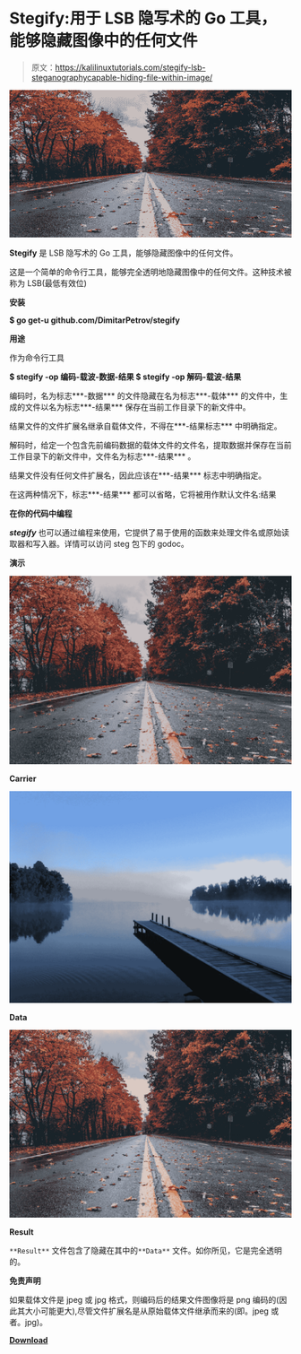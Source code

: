 # Stegify:用于 LSB 隐写术的 Go 工具，能够隐藏图像中的任何文件

> 原文：<https://kalilinuxtutorials.com/stegify-lsb-steganographycapable-hiding-file-within-image/>

[![Stegify : Go Tool For LSB Steganography,Capable Of Hiding Any File Within An Image](img/355121eeda8b88cdcde2c43eabc377c2.png "Stegify : Go Tool For LSB Steganography,Capable Of Hiding Any File Within An Image")](https://1.bp.blogspot.com/-Zv3Sb70o8Lo/XYL8EzsXv6I/AAAAAAAACho/xkd0Vz3_Oy4ar3Lr3qSCnoNOAt5L7Z2cQCLcBGAsYHQ/s1600/Carrier.png)

**Stegify** 是 LSB 隐写术的 Go 工具，能够隐藏图像中的任何文件。

这是一个简单的命令行工具，能够完全透明地隐藏图像中的任何文件。这种技术被称为 LSB(最低有效位)

**安装**

**$ go get-u github.com/DimitarPetrov/stegify**

**用途**

作为命令行工具

**$ stegify -op 编码-载波-数据-结果
$ stegify -op 解码-载波-结果**

编码时，名为标志***-数据*** 的文件隐藏在名为标志***-载体*** 的文件中，生成的文件以名为标志***-结果*** 保存在当前工作目录下的新文件中。

结果文件的文件扩展名继承自载体文件，不得在***-结果标志*** 中明确指定。

解码时，给定一个包含先前编码数据的载体文件的文件名，提取数据并保存在当前工作目录下的新文件中，文件名为标志***-结果*** 。

结果文件没有任何文件扩展名，因此应该在***-结果*** 标志中明确指定。

在这两种情况下，标志***-结果*** 都可以省略，它将被用作默认文件名:结果

**在你的代码中编程**

***stegify*** 也可以通过编程来使用，它提供了易于使用的函数来处理文件名或原始读取器和写入器。详情可以访问 steg 包下的 godoc。

**演示**

[![](img/58833e21ea61cccc7a13d01ca66a925b.png)](https://1.bp.blogspot.com/-7G-qxVcyHVY/XYL7HFoyEeI/AAAAAAAAChM/6PvQm6qvzhUw7Sutwx4hMglQaEhOJyH0wCLcBGAsYHQ/s1600/Carrier.jpeg)

**Carrier**

![](img/dbbdea613455d0d0ae78d7d5a25b0f49.png)

**Data**

![](img/a603195c170fa683e129ca8a12071b8f.png)

**Result**

`**Result**` 文件包含了隐藏在其中的`**Data**` 文件。如你所见，它是完全透明的。

**免责声明**

如果载体文件是 jpeg 或 jpg 格式，则编码后的结果文件图像将是 png 编码的(因此其大小可能更大),尽管文件扩展名是从原始载体文件继承而来的(即。jpeg 或者。jpg)。

[**Download**](https://github.com/DimitarPetrov/stegify)